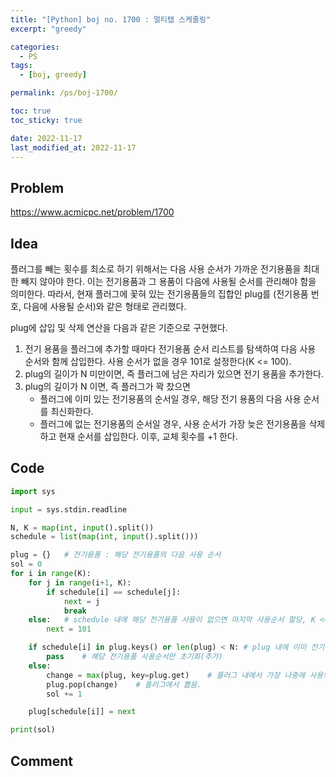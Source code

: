 ```yaml
---
title: "[Python] boj no. 1700 : 멀티탭 스케줄링"
excerpt: "greedy"

categories:
  - PS
tags:
  - [boj, greedy]

permalink: /ps/boj-1700/

toc: true
toc_sticky: true

date: 2022-11-17
last_modified_at: 2022-11-17
---
```


## Problem

<https://www.acmicpc.net/problem/1700>

## Idea

플러그를 빼는 횟수를 최소로 하기 위해서는 다음 사용 순서가 가까운 전기용품을 최대한 빼지 않아야 한다. 이는 전기용품과 그 용품이 다음에 사용될 순서를 관리해야 함을 의미한다. 따라서, 현재 플러그에 꽃혀 있는 전기용품들의 집합인 plug를 (전기용품 번호, 다음에 사용될 순서)와 같은 형태로 관리했다.

plug에 삽입 및 삭제 연산을 다음과 같은 기준으로 구현했다.
1. 전기 용품을 플러그에 추가할 때마다 전기용품 순서 리스트를 탐색하여 다음 사용 순서와 함께 삽입한다. 사용 순서가 없을 경우 101로 설정한다(K <= 100).
2. plug의 길이가 N 미만이면, 즉 플러그에 남은 자리가 있으면 전기 용품을 추가한다.
3. plug의 길이가 N 이면, 즉 플러그가 꽉 찼으면
    * 플러그에 이미 있는 전기용품의 순서일 경우, 해당 전기 용품의 다음 사용 순서를 최신화한다.
    * 플러그에 없는 전기용품의 순서일 경우, 사용 순서가 가장 늦은 전기용품을 삭제하고 현재 순서를 삽입한다. 이후, 교체 횟수를 +1 한다.

## Code

```py
import sys

input = sys.stdin.readline

N, K = map(int, input().split())
schedule = list(map(int, input().split()))

plug = {}   # 전기용품 : 해당 전기용품의 다음 사용 순서
sol = 0
for i in range(K):
    for j in range(i+1, K):
        if schedule[i] == schedule[j]:
            next = j
            break
    else:   # schedule 내에 해당 전기용품 사용이 없으면 마지막 사용순서 할당, K <= 100
        next = 101

    if schedule[i] in plug.keys() or len(plug) < N: # plug 내에 이미 전기용품이 꽂혀 있는 경우 or 플러그가 꽉차지 않은 경우
        pass    # 해당 전기용품 사용순서만 초기화(추가)
    else:
        change = max(plug, key=plug.get)    # 플러그 내에서 가장 나중에 사용되는 전기용품 선택.
        plug.pop(change)    # 플러그에서 뽑음.
        sol += 1

    plug[schedule[i]] = next

print(sol)        

```

## Comment

